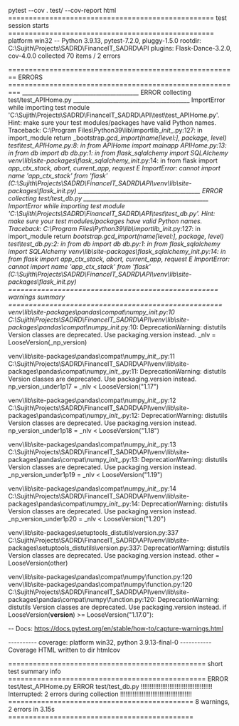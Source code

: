 pytest --cov . test/ --cov-report html                 
================================================== test session starts ==================================================
platform win32 -- Python 3.9.13, pytest-7.2.0, pluggy-1.5.0
rootdir: C:\Sujith\Projects\SADRD\FinanceIT_SADRD\API
plugins: Flask-Dance-3.2.0, cov-4.0.0
collected 70 items / 2 errors

======================================================== ERRORS ========================================================= 
_________________________________________ ERROR collecting test/test_APIHome.py _________________________________________ 
ImportError while importing test module 'C:\Sujith\Projects\SADRD\FinanceIT_SADRD\API\test\test_APIHome.py'.
Hint: make sure your test modules/packages have valid Python names.
Traceback:
C:\Program Files\Python39\lib\importlib\__init__.py:127: in import_module
    return _bootstrap._gcd_import(name[level:], package, level)
test\test_APIHome.py:8: in <module>
    from APIHome import mainapp
APIHome.py:13: in <module>
    from db import db
db.py:1: in <module>
    from flask_sqlalchemy import SQLAlchemy
venv\lib\site-packages\flask_sqlalchemy\__init__.py:14: in <module>
    from flask import _app_ctx_stack, abort, current_app, request
E   ImportError: cannot import name '_app_ctx_stack' from 'flask' (C:\Sujith\Projects\SADRD\FinanceIT_SADRD\API\venv\lib\site-packages\flask\__init__.py)
___________________________________________ ERROR collecting test/test_db.py ____________________________________________ 
ImportError while importing test module 'C:\Sujith\Projects\SADRD\FinanceIT_SADRD\API\test\test_db.py'.
Hint: make sure your test modules/packages have valid Python names.
Traceback:
C:\Program Files\Python39\lib\importlib\__init__.py:127: in import_module
    return _bootstrap._gcd_import(name[level:], package, level)
test\test_db.py:2: in <module>
    from db import db
db.py:1: in <module>
    from flask_sqlalchemy import SQLAlchemy
venv\lib\site-packages\flask_sqlalchemy\__init__.py:14: in <module>
    from flask import _app_ctx_stack, abort, current_app, request
E   ImportError: cannot import name '_app_ctx_stack' from 'flask' (C:\Sujith\Projects\SADRD\FinanceIT_SADRD\API\venv\lib\site-packages\flask\__init__.py)
=================================================== warnings summary ==================================================== 
venv\lib\site-packages\pandas\compat\numpy\__init__.py:10
  C:\Sujith\Projects\SADRD\FinanceIT_SADRD\API\venv\lib\site-packages\pandas\compat\numpy\__init__.py:10: DeprecationWarning: distutils Version classes are deprecated. Use packaging.version instead.
    _nlv = LooseVersion(_np_version)

venv\lib\site-packages\pandas\compat\numpy\__init__.py:11
  C:\Sujith\Projects\SADRD\FinanceIT_SADRD\API\venv\lib\site-packages\pandas\compat\numpy\__init__.py:11: DeprecationWarning: distutils Version classes are deprecated. Use packaging.version instead.
    np_version_under1p17 = _nlv < LooseVersion("1.17")

venv\lib\site-packages\pandas\compat\numpy\__init__.py:12
  C:\Sujith\Projects\SADRD\FinanceIT_SADRD\API\venv\lib\site-packages\pandas\compat\numpy\__init__.py:12: DeprecationWarning: distutils Version classes are deprecated. Use packaging.version instead.
    np_version_under1p18 = _nlv < LooseVersion("1.18")

venv\lib\site-packages\pandas\compat\numpy\__init__.py:13
  C:\Sujith\Projects\SADRD\FinanceIT_SADRD\API\venv\lib\site-packages\pandas\compat\numpy\__init__.py:13: DeprecationWarning: distutils Version classes are deprecated. Use packaging.version instead.
    _np_version_under1p19 = _nlv < LooseVersion("1.19")

venv\lib\site-packages\pandas\compat\numpy\__init__.py:14
  C:\Sujith\Projects\SADRD\FinanceIT_SADRD\API\venv\lib\site-packages\pandas\compat\numpy\__init__.py:14: DeprecationWarning: distutils Version classes are deprecated. Use packaging.version instead.
    _np_version_under1p20 = _nlv < LooseVersion("1.20")

venv\lib\site-packages\setuptools\_distutils\version.py:337
  C:\Sujith\Projects\SADRD\FinanceIT_SADRD\API\venv\lib\site-packages\setuptools\_distutils\version.py:337: DeprecationWarning: distutils Version classes are deprecated. Use packaging.version instead.
    other = LooseVersion(other)

venv\lib\site-packages\pandas\compat\numpy\function.py:120
venv\lib\site-packages\pandas\compat\numpy\function.py:120
  C:\Sujith\Projects\SADRD\FinanceIT_SADRD\API\venv\lib\site-packages\pandas\compat\numpy\function.py:120: DeprecationWarning: distutils Version classes are deprecated. Use packaging.version instead.
    if LooseVersion(__version__) >= LooseVersion("1.17.0"):

-- Docs: https://docs.pytest.org/en/stable/how-to/capture-warnings.html

---------- coverage: platform win32, python 3.9.13-final-0 -----------
Coverage HTML written to dir htmlcov

================================================ short test summary info ================================================ 
ERROR test/test_APIHome.py
ERROR test/test_db.py
!!!!!!!!!!!!!!!!!!!!!!!!!!!!!!!!!!!!!!!! Interrupted: 2 errors during collection !!!!!!!!!!!!!!!!!!!!!!!!!!!!!!!!!!!!!!!! 
============================================= 8 warnings, 2 errors in 3.15s ============================================= 
